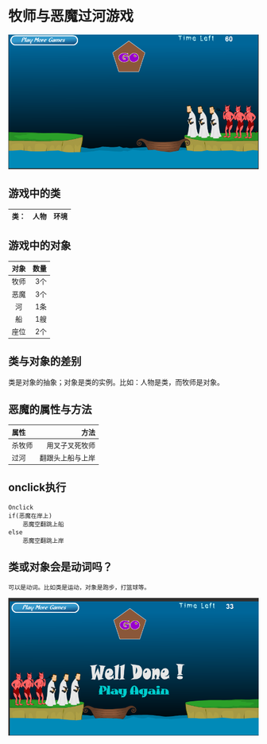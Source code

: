 # 牧师与恶魔过河游戏

![游戏截图1](牧师与恶魔1.png)

## 游戏中的类

类：|人物|环境
--|:--:|--:
 

## 游戏中的对象

对象|数量
:---:|---:
牧师|3个
恶魔|3个
河|1条
船|1艘
座位|2个

## 类与对象的差别

类是对象的抽象；对象是类的实例。比如：人物是类，而牧师是对象。

## 恶魔的属性与方法

属性|方法
:---|---:
杀牧师|用叉子叉死牧师
过河|  翻跟头上船与上岸

## onclick执行
    Onclick
    if(恶魔在岸上)
        恶魔空翻跳上船
    else
        恶魔空翻跳上岸

## 类或对象会是动词吗？
    可以是动词。比如类是运动，对象是跑步，打篮球等。

![游戏截图2](牧师与恶魔2.png)
